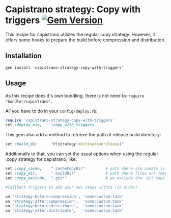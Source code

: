 # Capistrano strategy: Copy with triggers [![Gem Version](https://badge.fury.io/rb/capistrano-strategy-copy-with-triggers.svg)](http://badge.fury.io/rb/capistrano-strategy-copy-with-triggers)

This recipe for capistrano utilizes the regular copy strategy.
However, it offers some hooks to prepare the build before compression and distribution.


## Installation

```console
gem install 'capistrano-strategy-copy-with-triggers'
```

## Usage

As this recipe does it's own bundling, there is not need to: `require 'bundler/capistrano'`.

All you have to do in your `config/deploy.rb`:

```ruby
require 'capistrano-strategy-copy-with-triggers'
set :deploy_via,    :copy_with_triggers
```

This gem also add a method to retrieve the path of release build directory:

```ruby
set :build_dir      "#{strategy.destinationrelease}"
```

Additionally to that, you can set the usual options when using the regular :copy strategy for capistrano, like:

```ruby
set :copy_cache,    ".cacheCopyDir"         # path where scm update is cached to speed up deploy
set :copy_dir,      ".buildDir"             # path where files are temporarily put before sending them to the servers
set :copy_exclude,  ".git*"                 # we exclude the .git repo so that nobody is able to temper with the release

#Callback triggers to add your own steps within (in order)

on 'strategy:before:compression', 'some:custom:task'
on 'strategy:after:compression',  'some:custom:task'
on 'strategy:before:distribute',  'some:custom:task'
on 'strategy:after:distribute',   'some:custom:task'
```
